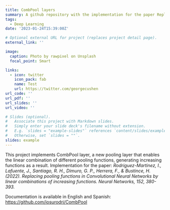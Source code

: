```yaml
---
title: CombPool layers
summary: A github repository with the implementation for the paper Replacing pooling functions in Convolutional Neural Networks by linear combinations of increasing functions.
tags:
  - Deep Learning
date: '2023-01-24T15:39:00Z'

# Optional external URL for project (replaces project detail page).
external_link: ''

image:
  caption: Photo by rawpixel on Unsplash
  focal_point: Smart

links:
  - icon: twitter
    icon_pack: fab
    name: Test
    url: https://twitter.com/georgecushen
url_code: ''
url_pdf: ''
url_slides: ''
url_video: ''

# Slides (optional).
#   Associate this project with Markdown slides.
#   Simply enter your slide deck's filename without extension.
#   E.g. `slides = "example-slides"` references `content/slides/example-slides.md`.
#   Otherwise, set `slides = ""`.
slides: example
---
```


This project implements CombPool layer, a new pooling layer that enables the linear combination of different pooling functions, generating increasing functions as a result. Implementation for the paper: *Rodriguez-Martinez, I., Lafuente, J., Santiago, R. H., Dimuro, G. P., Herrera, F., & Bustince, H. (2022). Replacing pooling functions in Convolutional Neural Networks by linear combinations of increasing functions. Neural Networks, 152, 380-393.*

Documentation is available in English and Spanish: https://github.com/iosurodri/CombPool

